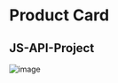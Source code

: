 # **Product Card**
## **JS-API-Project**
![image](https://github.com/APT-coder/JS-API-Project/assets/117518992/c81bc692-713b-4a49-9c1b-016132f0151e)
